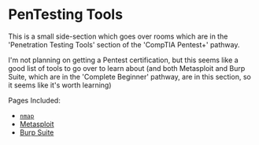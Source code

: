 # PenTesting Tools

This is a small side-section which goes over rooms which are in the 'Penetration Testing Tools' section of the 'CompTIA Pentest+' pathway.

I'm not planning on getting a Pentest certification, but this seems like a good list of tools to go over to learn about (and both Metasploit and Burp Suite, which are in the 'Complete Beginner' pathway, are in this section, so it seems like it's worth learning)

Pages Included:

- [`nmap`](../network_exploit_basics/nmap)
- [Metasploit](metasploit)
- [Burp Suite](burp_suite)
